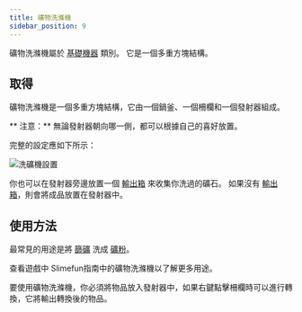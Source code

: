 ```yaml
---
title: 礦物洗滌機
sidebar_position: 9
---
```


礦物洗滌機屬於 [基礎機器](Basic-Machines.md) 類別。 它是一個多重方塊結構。

## 取得

礦物洗滌機是一個多重方塊結構，它由一個鍋釜、一個柵欄和一個發射器組成。

** 注意：** 無論發射器朝向哪一側，都可以根據自己的喜好放置。

完整的設定應如下所示：

![洗礦機設置](https://raw.githubusercontent.com/TheBusyBiscuit/Slimefun4-Wiki/master/images/multiblock-ore-washer.png)

你也可以在發射器旁邊放置一個 [輸出箱](Output-Chest.md) 來收集你洗過的礦石。 如果沒有 [輸出箱](Output-Chest.md)，則會將成品放置在發射器中。

## 使用方法

最常見的用途是將 [篩礦](../Miscellaneous-Items/Sifted-Ore.md) 洗成 [礦粉](../Resources/Dusts/Dusts.md)。

查看遊戲中 Slimefun指南中的礦物洗滌機以了解更多用途。

要使用礦物洗滌機，你必須將物品放入發射器中，如果右鍵點擊柵欄時可以進行轉換，它將輸出轉換後的物品。
